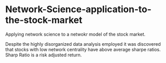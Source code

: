 # Network-Science-application-to-the-stock-market
Applying network science to a netwokr model of the stock market.


Despite the highly disorganized data analysis employed it was discovered that stocks with low network centrality have above average sharpe ratios. 
Sharp Ratio is a risk adjusted return. 
